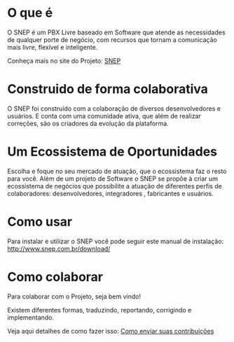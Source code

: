 # O que é #

O SNEP é um PBX Livre baseado em Software que atende as necessidades de qualquer porte de negócio, com recursos que tornam a comunicação mais livre, flexível e inteligente.

Conheça mais no site do Projeto: [SNEP](http://www.snep.com.br/)

# Construido de forma colaborativa #

O SNEP foi construído com a colaboração de diversos desenvolvedores e usuários. E conta com uma comunidade ativa, que além de realizar correções, são os criadores da evolução da plataforma.

# Um Ecossistema de Oportunidades #

Escolha e foque no seu mercado de atuação, que o ecossistema faz o resto para você. 
Além de um projeto de Software o SNEP se propõe à criar um ecossistema de negócios que possibilite a atuação de diferentes perfis de colaboradores: desenvolvedores, integradores , fabricantes e usuários.

# Como usar #

Para instalar e utilizar o SNEP você pode seguir este manual de instalação:
http://www.snep.com.br/download/

# Como colaborar #

Para colaborar com o Projeto, seja bem vindo! 

Existem diferentes formas, traduzindo, reportando, corrigindo e implementando.

Veja aqui detalhes de como fazer isso:
[Como enviar suas contribuições](http://wiki.opens.com.br/pages/viewpage.action?pageId=15041384)
